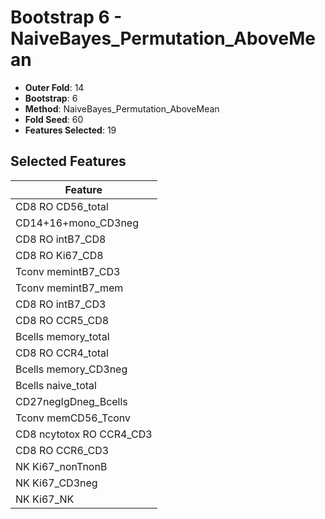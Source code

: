 # Bootstrap 6 - NaiveBayes_Permutation_AboveMean

- **Outer Fold**: 14
- **Bootstrap**: 6
- **Method**: NaiveBayes_Permutation_AboveMean
- **Fold Seed**: 60
- **Features Selected**: 19

## Selected Features

| Feature |
|---------|
| CD8 RO CD56_total |
| CD14+16+mono_CD3neg |
| CD8 RO intB7_CD8 |
| CD8 RO Ki67_CD8 |
| Tconv memintB7_CD3 |
| Tconv memintB7_mem |
| CD8 RO intB7_CD3 |
| CD8 RO CCR5_CD8 |
| Bcells memory_total |
| CD8 RO CCR4_total |
| Bcells memory_CD3neg |
| Bcells naive_total |
| CD27negIgDneg_Bcells |
| Tconv memCD56_Tconv |
| CD8 ncytotox RO CCR4_CD3 |
| CD8 RO CCR6_CD3 |
| NK Ki67_nonTnonB |
| NK Ki67_CD3neg |
| NK Ki67_NK |
